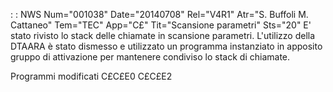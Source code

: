  :  : NWS Num="001038" Date="20140708" Rel="V4R1" Atr="S. Buffoli M. Cattaneo" Tem="TEC" App="C£" Tit="Scansione parametri" Sts="20"
E' stato rivisto lo stack delle chiamate in scansione parametri.
L'utilizzo della DTAARA è stato dismesso e utilizzato un programma instanziato in apposito gruppo di attivazione per mantenere condiviso lo stack di chiamate.

Programmi modificati
C£C£E0
C£C£E2
